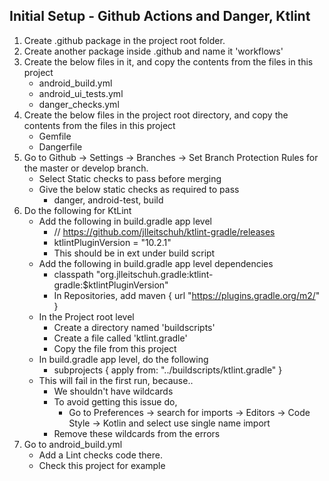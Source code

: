 ## Initial Setup - Github Actions and Danger, Ktlint

1. Create .github package in the project root folder.
2. Create another package inside .github and name it 'workflows'
3. Create the below files in it, and copy the contents from the files in this project 
   - android_build.yml
   - android_ui_tests.yml
   - danger_checks.yml
4. Create the below files in the project root directory, and copy the contents from the files in this project 
   - Gemfile
   - Dangerfile
5. Go to Github -> Settings -> Branches -> Set Branch Protection Rules for the master or develop branch. 
   - Select Static checks to pass before merging
   - Give the below static checks as required to pass
        - danger, android-test, build
6. Do the following for KtLint
   - Add the following in build.gradle app level
        - // https://github.com/jlleitschuh/ktlint-gradle/releases
        - ktlintPluginVersion = "10.2.1"
        - This should be in ext under build script
   - Add the following in build.gradle app level dependencies
        - classpath "org.jlleitschuh.gradle:ktlint-gradle:$ktlintPluginVersion"
        - In Repositories, add 
          maven {
          url "https://plugins.gradle.org/m2/"
          }
   - In the Project root level
        - Create a directory named 'buildscripts'
        - Create a file called 'ktlint.gradle'
        - Copy the file from this project
   - In build.gradle app level, do the following
        - subprojects {
          apply from: "../buildscripts/ktlint.gradle"
          }
   - This will fail in the first run, because.. 
     - We shouldn't have wildcards
     - To avoid getting this issue do,
        - Go to Preferences -> search for imports -> Editors -> Code Style -> Kotlin and select use single name import
     - Remove these wildcards from the errors
7. Go to android_build.yml
    - Add a Lint checks code there.
    - Check this project for example
    
    
   
